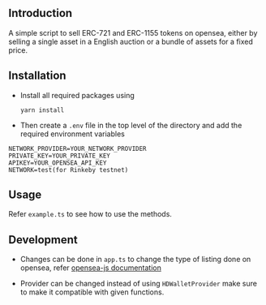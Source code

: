 ## Introduction

A simple script to sell ERC-721 and ERC-1155 tokens on opensea, either by selling a single asset in a English auction or a bundle of assets for a fixed price.

## Installation

- Install all required packages using

  `yarn install`

- Then create a `.env` file in the top level of the directory and add the required environment variables

```
NETWORK_PROVIDER=YOUR_NETWORK_PROVIDER
PRIVATE_KEY=YOUR_PRIVATE_KEY
APIKEY=YOUR_OPENSEA_API_KEY
NETWORK=test(for Rinkeby testnet)
```

## Usage

Refer `example.ts` to see how to use the methods.

## Development

- Changes can be done in `app.ts` to change the type of listing done on opensea, refer [opensea-js documentation](https://github.com/ProjectOpenSea/opensea-js)

- Provider can be changed instead of using `HDWalletProvider` make sure to make it compatible with given functions.
